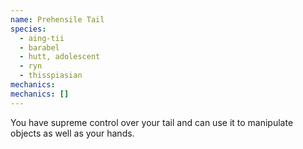 ```yaml
---
name: Prehensile Tail
species:
  - aing-tii
  - barabel
  - hutt, adolescent
  - ryn
  - thisspiasian
mechanics:
mechanics: []
---
```

You have supreme control over your tail and can use it to manipulate objects as well as your hands.
